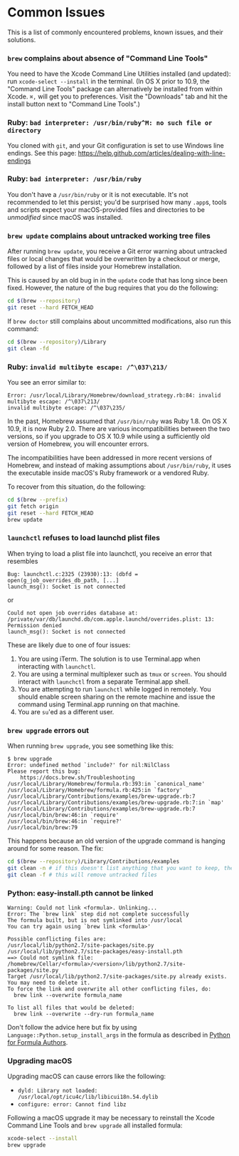 # Common Issues

This is a list of commonly encountered problems, known issues, and their solutions.

### `brew` complains about absence of "Command Line Tools"
You need to have the Xcode Command Line Utilities installed (and updated): run `xcode-select --install` in the terminal.
(In OS X prior to 10.9, the "Command Line Tools" package can alternatively be installed from within Xcode. `⌘,` will get you to preferences. Visit the "Downloads" tab and hit the install button next to "Command Line Tools".)

### Ruby: `bad interpreter: /usr/bin/ruby^M: no such file or directory`
You cloned with `git`, and your Git configuration is set to use Windows line endings. See this page: <https://help.github.com/articles/dealing-with-line-endings>

### Ruby: `bad interpreter: /usr/bin/ruby`
You don't have a `/usr/bin/ruby` or it is not executable. It's not recommended to let this persist; you'd be surprised how many `.app`s, tools and scripts expect your macOS-provided files and directories to be *unmodified* since macOS was installed.

### `brew update` complains about untracked working tree files
After running `brew update`, you receive a Git error warning about untracked files or local changes that would be overwritten by a checkout or merge, followed by a list of files inside your Homebrew installation.

This is caused by an old bug in in the `update` code that has long since been fixed. However, the nature of the bug requires that you do the following:

```sh
cd $(brew --repository)
git reset --hard FETCH_HEAD
```

If `brew doctor` still complains about uncommitted modifications, also run this command:

```sh
cd $(brew --repository)/Library
git clean -fd
```

### Ruby: `invalid multibyte escape: /^\037\213/`

You see an error similar to:

```
Error: /usr/local/Library/Homebrew/download_strategy.rb:84: invalid multibyte escape: /^\037\213/
invalid multibyte escape: /^\037\235/
```

In the past, Homebrew assumed that `/usr/bin/ruby` was Ruby 1.8. On OS X 10.9, it is now Ruby 2.0. There are various incompatibilities between the two versions, so if you upgrade to OS X 10.9 while using a sufficiently old version of Homebrew, you will encounter errors.

The incompatibilities have been addressed in more recent versions of Homebrew, and instead of making assumptions about `/usr/bin/ruby`, it uses the executable inside macOS's Ruby framework or a vendored Ruby.

To recover from this situation, do the following:

```sh
cd $(brew --prefix)
git fetch origin
git reset --hard FETCH_HEAD
brew update
```

### `launchctl` refuses to load launchd plist files
When trying to load a plist file into launchctl, you receive an error that resembles

```
Bug: launchctl.c:2325 (23930):13: (dbfd = open(g_job_overrides_db_path, [...]
launch_msg(): Socket is not connected
```

or

```
Could not open job overrides database at: /private/var/db/launchd.db/com.apple.launchd/overrides.plist: 13: Permission denied
launch_msg(): Socket is not connected
```

These are likely due to one of four issues:

1. You are using iTerm. The solution is to use Terminal.app when interacting with `launchctl`.
2. You are using a terminal multiplexer such as `tmux` or `screen`. You should interact with `launchctl` from a separate Terminal.app shell.
3. You are attempting to run `launchctl` while logged in remotely.  You should enable screen sharing on the remote machine and issue the command using Terminal.app running on that machine.
4. You are `su`'ed as a different user.

### `brew upgrade` errors out
When running `brew upgrade`, you see something like this:

```
$ brew upgrade
Error: undefined method `include?' for nil:NilClass
Please report this bug:
    https://docs.brew.sh/Troubleshooting
/usr/local/Library/Homebrew/formula.rb:393:in `canonical_name'
/usr/local/Library/Homebrew/formula.rb:425:in `factory'
/usr/local/Library/Contributions/examples/brew-upgrade.rb:7
/usr/local/Library/Contributions/examples/brew-upgrade.rb:7:in `map'
/usr/local/Library/Contributions/examples/brew-upgrade.rb:7
/usr/local/bin/brew:46:in `require'
/usr/local/bin/brew:46:in `require?'
/usr/local/bin/brew:79
```

This happens because an old version of the upgrade command is hanging around for some reason. The fix:

```sh
cd $(brew --repository)/Library/Contributions/examples
git clean -n # if this doesn't list anything that you want to keep, then
git clean -f # this will remove untracked files
```

### Python: easy-install.pth cannot be linked

```
Warning: Could not link <formula>. Unlinking...
Error: The `brew link` step did not complete successfully
The formula built, but is not symlinked into /usr/local
You can try again using `brew link <formula>'

Possible conflicting files are:
/usr/local/lib/python2.7/site-packages/site.py
/usr/local/lib/python2.7/site-packages/easy-install.pth
==> Could not symlink file: /homebrew/Cellar/<formula>/<version>/lib/python2.7/site-packages/site.py
Target /usr/local/lib/python2.7/site-packages/site.py already exists. You may need to delete it.
To force the link and overwrite all other conflicting files, do:
  brew link --overwrite formula_name

To list all files that would be deleted:
  brew link --overwrite --dry-run formula_name
```

Don't follow the advice here but fix by using
`Language::Python.setup_install_args` in the formula as described in
[Python for Formula Authors](Python-for-Formula-Authors).

### Upgrading macOS

Upgrading macOS can cause errors like the following:

- `dyld: Library not loaded: /usr/local/opt/icu4c/lib/libicui18n.54.dylib`
- `configure: error: Cannot find libz`

Following a macOS upgrade it may be necessary to reinstall the Xcode Command Line Tools and `brew upgrade` all installed formula:

```sh
xcode-select --install
brew upgrade
```
